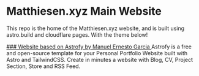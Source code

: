 # Matthiesen.xyz Main Website

This repo is the home of the Matthiesen.xyz website, and is built using astro.build and cloudflare pages.  With the theme below!


<a href="https://github.com/manuelernestog/astrofy/graphs/contributors">
  ### Website based on Astrofy by Manuel Ernesto Garcia
</a>
Astrofy is a free and open-source template for your Personal Portfolio Website built with Astro and TailwindCSS. Create in minutes a website with Blog, CV, Project Section, Store and RSS Feed.
